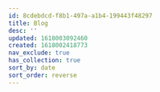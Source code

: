 ```yaml
---
id: 8cdebdcd-f8b1-497a-a1b4-199443f48297
title: Blog
desc: ''
updated: 1618003092460
created: 1618002418773
nav_exclude: true
has_collection: true
sort_by: date
sort_order: reverse
---
```

